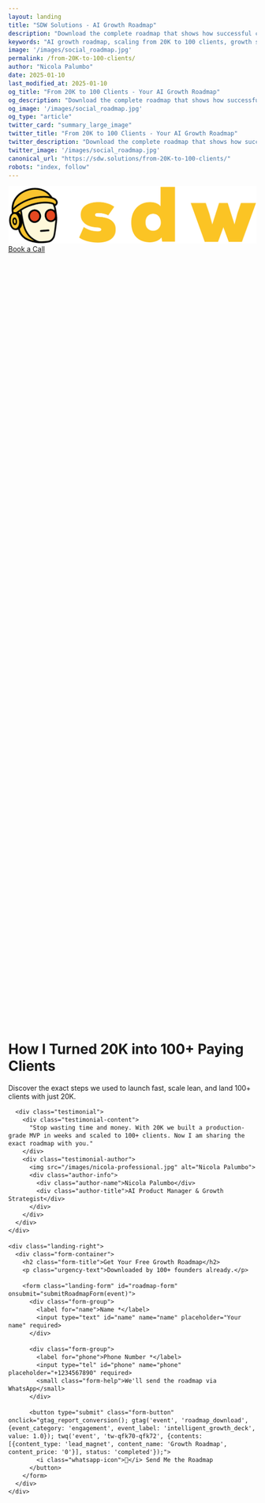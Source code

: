 ```yaml
---
layout: landing
title: "SDW Solutions - AI Growth Roadmap"
description: "Download the complete roadmap that shows how successful companies scale from 20K to 100+ clients using AI-powered growth systems. Get the exact strategies and frameworks."
keywords: "AI growth roadmap, scaling from 20K to 100 clients, growth systems, startup scaling, client acquisition, business growth, startup success, AI automation, lead generation"
image: '/images/social_roadmap.jpg'
permalink: /from-20K-to-100-clients/
author: "Nicola Palumbo"
date: 2025-01-10
last_modified_at: 2025-01-10
og_title: "From 20K to 100 Clients - Your AI Growth Roadmap"
og_description: "Download the complete roadmap that shows how successful companies scale from 20K to 100+ clients using AI-powered growth systems. Get the exact strategies and frameworks."
og_image: '/images/social_roadmap.jpg'
og_type: "article"
twitter_card: "summary_large_image"
twitter_title: "From 20K to 100 Clients - Your AI Growth Roadmap"
twitter_description: "Download the complete roadmap that shows how successful companies scale from 20K to 100+ clients using AI-powered growth systems."
twitter_image: '/images/social_roadmap.jpg'
canonical_url: "https://sdw.solutions/from-20K-to-100-clients/"
robots: "index, follow"
---
```


<style>
/* Hide footer for landing page */
.footer {
  display: none !important;
}

/* Hide the main navigation to prevent double header */
.main-nav {
  display: none !important;
}

/* Fix landing page layout and prevent scrolling */
.landing-page {
  min-height: 100vh;
  overflow: hidden;
}

.landing-page .landing-main {
  min-height: calc(100vh - 80px);
  padding-top: 80px;
  display: flex;
  align-items: center;
}

/* Custom styles for form text colors and positioning */
.landing-page .form-help {
  color: white !important;
  font-size: 14px;
  margin-top: 0 !important;
  margin-bottom: 8px !important;
  text-align: center;
  display: block;
}

.landing-page .success-message {
  color: white !important;
}

.landing-page .success-message h3,
.landing-page .success-message p,
.landing-page .success-message ul,
.landing-page .success-message li {
  color: white !important;
}

.landing-page .error-message {
  color: white !important;
}

.landing-page .error-message h3,
.landing-page .error-message p {
  color: white !important;
}

/* Fix hover issues - prevent second logo and unwanted hover effects */
.landing-page .landing-header {
  position: relative;
  z-index: 1000;
}

.landing-page .landing-header .logo {
  position: relative;
  z-index: 1001;
}

.landing-page .landing-header .header-cta {
  position: relative;
  z-index: 1001;
}

/* Prevent any unwanted hover effects on the landing page */
.landing-page *:hover {
  transform: none !important;
}

.landing-page .form-button:hover {
  transform: translateY(-1px) !important;
}

/* Ensure input text is visible */
.landing-page input {
  color: #1f2937 !important;
  background-color: white !important;
}

.landing-page input::placeholder {
  color: #6b7280 !important;
}
</style>

<!-- Amplemarket-Style Landing Page -->
<div class="landing-page">
  <!-- Header with Logo and CTA -->
  <div class="landing-header">
    <div class="header-content">
      <div class="logo">
        <img src="/images/sdw.png" alt="SDW Solutions">
      </div>
      <a href="https://calendar.google.com/calendar/appointments/schedules/AcZssZ0-NcwHUpy2VQTbjOwTbXwdd0qIVBbaPQvmwg8sujsRnwtn8LEFTFOVc_qFpKQKZASWyQwaIJO8?gv=true" 
         class="header-cta book-call-btn" 
         onclick="gtag('event', 'book_call', {event_category: 'engagement', event_label: 'calendar_booking', value: 1.0}); twq('event', 'tw-qfk70-qfk72', {contents: [{content_type: 'service', content_name: 'AI Growth Consultation', content_price: '0'}], status: 'started'});">
        Book a Call
      </a>
    </div>
  </div>

  <!-- Main Content -->
  <div class="landing-main">
    <div class="landing-left">
      <h1 class="landing-title">How I Turned 20K into 100+ Paying Clients</h1>
      <p class="landing-subtitle">Discover the exact steps we used to launch fast, scale lean, and land 100+ clients with just 20K.</p>
      
      <div class="testimonial">
        <div class="testimonial-content">
          "Stop wasting time and money. With 20K we built a production-grade MVP in weeks and scaled to 100+ clients. Now I am sharing the exact roadmap with you."
        </div>
        <div class="testimonial-author">
          <img src="/images/nicola-professional.jpg" alt="Nicola Palumbo">
          <div class="author-info">
            <div class="author-name">Nicola Palumbo</div>
            <div class="author-title">AI Product Manager & Growth Strategist</div>
          </div>
        </div>
      </div>
    </div>
    
    <div class="landing-right">
      <div class="form-container">
        <h2 class="form-title">Get Your Free Growth Roadmap</h2>
        <p class="urgency-text">Downloaded by 100+ founders already.</p>
        
        <form class="landing-form" id="roadmap-form" onsubmit="submitRoadmapForm(event)">
          <div class="form-group">
            <label for="name">Name *</label>
            <input type="text" id="name" name="name" placeholder="Your name" required>
          </div>
          
          <div class="form-group">
            <label for="phone">Phone Number *</label>
            <input type="tel" id="phone" name="phone" placeholder="+1234567890" required>
            <small class="form-help">We'll send the roadmap via WhatsApp</small>
          </div>
          
          <button type="submit" class="form-button" onclick="gtag_report_conversion(); gtag('event', 'roadmap_download', {event_category: 'engagement', event_label: 'intelligent_growth_deck', value: 1.0}); twq('event', 'tw-qfk70-qfk72', {contents: [{content_type: 'lead_magnet', content_name: 'Growth Roadmap', content_price: '0'}], status: 'completed'});">
            <i class="whatsapp-icon">📱</i> Send Me the Roadmap
          </button>
        </form>
      </div>
    </div>
  </div>
</div>

<script>
// API configuration - will be set by build process
const API_URL = window.location.hostname === 'localhost' ? 'http://localhost:8081' : 'https://api.sdw.solutions';
const API_KEY = 'your_frontend_api_key'; // Replace with your frontend API key

function validatePhoneNumber(phone) {
  // Remove all non-digit characters except +
  const cleaned = phone.replace(/[^\d+]/g, '');
  
  // Check if it starts with + and has 10-15 digits
  if (!cleaned.startsWith('+')) {
    return false;
  }
  
  const digits = cleaned.substring(1); // Remove the +
  return digits.length >= 10 && digits.length <= 15;
}

function formatPhoneNumber(phone) {
  // Remove all non-digit characters except +
  let cleaned = phone.replace(/[^\d+]/g, '');
  
  // Ensure it starts with +
  if (!cleaned.startsWith('+')) {
    cleaned = '+' + cleaned;
  }
  
  return cleaned;
}

async function submitRoadmapForm(event) {
  event.preventDefault();
  
  const name = document.getElementById('name').value.trim();
  const phone = document.getElementById('phone').value.trim();
  
  // Clear any existing error messages
  const existingErrors = document.querySelectorAll('.form-error');
  existingErrors.forEach(error => error.remove());
  
  // Reset input borders
  document.getElementById('name').style.borderColor = '';
  document.getElementById('phone').style.borderColor = '';
  
  // Validate inputs
  if (!name) {
    const nameInput = document.getElementById('name');
    const errorDiv = document.createElement('div');
    errorDiv.className = 'form-error';
    errorDiv.style.color = '#ff6b6b';
    errorDiv.style.fontSize = '14px';
    errorDiv.style.marginTop = '4px';
    errorDiv.textContent = 'Please enter your name';
    nameInput.parentNode.appendChild(errorDiv);
    nameInput.style.borderColor = '#ff6b6b';
    nameInput.focus();
    return;
  }
  
  if (!phone) {
    const phoneInput = document.getElementById('phone');
    const errorDiv = document.createElement('div');
    errorDiv.className = 'form-error';
    errorDiv.style.color = '#ff6b6b';
    errorDiv.style.fontSize = '14px';
    errorDiv.style.marginTop = '4px';
    errorDiv.textContent = 'Please enter your phone number';
    phoneInput.parentNode.appendChild(errorDiv);
    phoneInput.style.borderColor = '#ff6b6b';
    phoneInput.focus();
    return;
  }
  
  if (!validatePhoneNumber(phone)) {
    // Show inline error message instead of alert
    const phoneInput = document.getElementById('phone');
    const existingError = document.querySelector('.phone-error');
    if (existingError) {
      existingError.remove();
    }
    
    const errorDiv = document.createElement('div');
    errorDiv.className = 'phone-error';
    errorDiv.style.color = '#ff6b6b';
    errorDiv.style.fontSize = '14px';
    errorDiv.style.marginTop = '4px';
    errorDiv.textContent = 'Please enter a valid phone number (e.g., +1234567890)';
    
    phoneInput.parentNode.appendChild(errorDiv);
    phoneInput.style.borderColor = '#ff6b6b';
    phoneInput.focus();
    return;
  }
  
  // Format phone number
  const formattedPhone = formatPhoneNumber(phone);
  
  // Show loading state
  const submitButton = document.querySelector('.form-button');
  const originalText = submitButton.innerHTML;
  submitButton.innerHTML = '<i class="loading-icon">⏳</i> Sending...';
  submitButton.disabled = true;
  
  try {
    // Submit to API
    const response = await fetch(`${API_URL}/api/whatsapp/submit`, {
      method: 'POST',
      headers: {
        'Content-Type': 'application/json',
        'x-api-key': API_KEY
      },
      body: JSON.stringify({
        name: name,
        phone: formattedPhone,
        source: 'landing_page'
      })
    });
    
    const result = await response.json();
    
    if (result.success) {
      // Show success message
      const form = document.getElementById('roadmap-form');
      form.innerHTML = `
        <div class="success-message">
          <h3 style="color: #FFD700 !important; text-align: center; font-weight: bold;">✅ Roadmap Sent!</h3>
          <p style="color: #ffd700; font-size: 18px; font-weight: bold; text-align: center;">Check your WhatsApp messages</p>
        </div>
      `;
      
      // Track conversion
      twq('event', 'tw-qfk70-qfk72', {
        contents: [{
          content_type: 'lead_magnet',
          content_name: 'Growth Roadmap',
          content_price: '0'
        }],
        status: 'completed',
        phone_number: formattedPhone
      });
      
    } else {
      throw new Error(result.error || 'Failed to send roadmap');
    }
    
  } catch (error) {
    console.error('Error submitting form:', error);
    
    // Show error message
    const form = document.getElementById('roadmap-form');
    form.innerHTML = `
      <div class="error-message">
        <h3>❌ Error Sending Roadmap</h3>
        <p>Sorry, there was an error sending the roadmap. Please try again or contact us directly.</p>
        <button onclick="location.reload()" class="form-button">Try Again</button>
      </div>
    `;
    
  } finally {
    // Reset button state
    submitButton.innerHTML = originalText;
    submitButton.disabled = false;
  }
}

// Track form interactions
document.addEventListener('DOMContentLoaded', function() {
  // Track form views
  twq('event', 'tw-qfk70-qfk72', {
    contents: [{
      content_type: 'lead_magnet',
      content_name: 'Growth Roadmap',
      content_price: '0'
    }],
    status: 'viewed'
  });
  
  // Track form field interactions
  const nameInput = document.getElementById('name');
  const phoneInput = document.getElementById('phone');
  
  nameInput.addEventListener('focus', function() {
    twq('event', 'tw-qfk70-qfk72', {
      contents: [{
        content_type: 'lead_magnet',
        content_name: 'Growth Roadmap',
        content_price: '0'
      }],
      status: 'form_interaction'
    });
  });
  
  phoneInput.addEventListener('focus', function() {
    twq('event', 'tw-qfk70-qfk72', {
      contents: [{
        content_type: 'lead_magnet',
        content_name: 'Growth Roadmap',
        content_price: '0'
      }],
      status: 'form_interaction'
    });
  });
});
</script>
